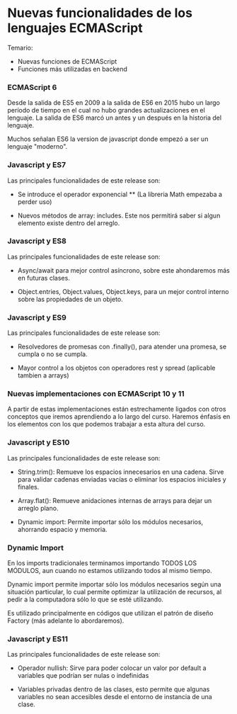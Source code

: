 # Nuevas funcionalidades de los lenguajes ECMAScript

Temario:

- Nuevas funciones de ECMAScript
- Funciones más utilizadas en backend

### ECMAScript 6

Desde la salida de ES5 en 2009 a la salida de ES6 en 2015 hubo un largo período de tiempo en el cual no hubo grandes actualizaciones en el lenguaje. La salida de ES6 marcó un antes y un después en la historia del lenguaje.

Muchos señalan ES6 la version de javascript donde empezó a ser un lenguaje "moderno".


### Javascript y ES7

Las principales funcionalidades de este release son: 

- Se introduce el operador exponencial ** (La libreria Math empezaba a perder uso)

- Nuevos métodos de array: includes. Este nos permitirá saber si algun elemento existe dentro del arreglo.

### Javascript y ES8

Las principales funcionalidades de este release son: 

- Async/await para mejor control asíncrono, sobre este ahondaremos más en futuras clases.

- Object.entries, Object.values, Object.keys, para un mejor control interno sobre las propiedades de un objeto.

### Javascript y ES9

Las principales funcionalidades de este release son: 

- Resolvedores de promesas con .finally(), para atender una promesa, se cumpla o no se cumpla.

- Mayor control a los objetos con operadores rest y spread (aplicable tambien a arrays)

### Nuevas implementaciones con ECMAScript 10 y 11

A partir de estas implementaciones están estrechamente ligados con otros conceptos que iremos aprendiendo a lo largo del curso. Haremos énfasis en los elementos con los que podemos trabajar a esta altura del curso.

### Javascript y ES10

Las principales funcionalidades de este release son: 

- String.trim(): Remueve los espacios innecesarios en una cadena. Sirve para validar cadenas enviadas vacías o eliminar los espacios iniciales y finales.

- Array.flat(): Remueve anidaciones internas de arrays para dejar un arreglo plano.

- Dynamic import: Permite importar sólo los módulos necesarios, ahorrando espacio y memoria.

### Dynamic Import

En los imports tradicionales terminamos importando TODOS LOS MÓDULOS, aun cuando no estamos utilizando todos al mismo tiempo.

Dynamic import permite importar sólo los módulos necesarios según una situación particular, lo cual permite optimizar la utilización de recursos, al pedir a la computadora sólo lo que se esté utilizando.

Es utilizado principalmente en códigos que utilizan el patrón de diseño Factory (más adelante lo abordaremos).


### Javascript y ES11

Las principales funcionalidades de este release son: 

- Operador nullish: Sirve para poder colocar un valor por default a variables que podrían ser nulas o indefinidas

- Variables privadas dentro de las clases, esto permite que algunas variables no sean accesibles desde el entorno de instancia de una clase.

